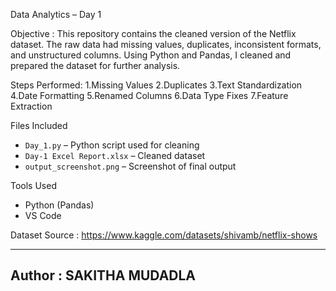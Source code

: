Data Analytics – Day 1

Objective :
This repository contains the cleaned version of the Netflix dataset. The raw data had missing values, duplicates, inconsistent formats, and unstructured columns. Using Python and Pandas, I cleaned and prepared the dataset for further analysis.

Steps Performed:
1.Missing Values
2.Duplicates
3.Text Standardization
4.Date Formatting
5.Renamed Columns
6.Data Type Fixes
7.Feature Extraction

Files Included
- `Day_1.py` – Python script used for cleaning
- `Day-1 Excel Report.xlsx` – Cleaned dataset
- `output_screenshot.png` – Screenshot of final output

 Tools Used
- Python (Pandas)
- VS Code

 Dataset Source : 
 https://www.kaggle.com/datasets/shivamb/netflix-shows

 ---
 ## Author : SAKITHA MUDADLA

